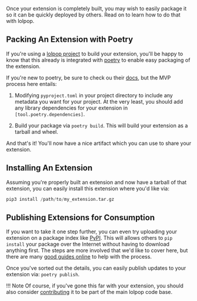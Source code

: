 Once your extension is completely built, you may wish to easily package it so it can be quickly deployed by others. Read on to learn how to do that with lolpop.  


## Packing An Extension with Poetry 

If you're using a [lolpop project](lolpop_projects.md) to build your extension, you'll be happy to know that this already is integrated with [poetry](https://python-poetry.org) to enable easy packaging of the extension. 

If you're new to poetry, be sure to check ou their [docs](https://python-poetry.org/docs/basic-usage/), but the MVP process here entails: 

1. Modifying `pyproject.toml` in your project directory to include any metadata you want for your project. At the very least, you should add any library dependencies for your extension in `[tool.poetry.dependencies]`. 

2. Build your package via `poetry build`. This will build your extension as a tarball and wheel. 

And that's it! You'll now have a nice artifact which you can use to share your extension. 

## Installing An Extension 

Assuming you're properly built an extension and now have a tarball of that extension, you can easily install this extension where you'd like via: 

```python
pip3 install /path/to/my_extension.tar.gz
```


## Publishing Extensions for Consumption 

If you want to take it one step further, you can even try uploading your extension on a package index like [PyPI](https://pypi.org). This will allows others to `pip install` your package over the Internet without having to download anything first. The steps are more involved that we'd like to cover here, but there are many [good guides online](https://www.digitalocean.com/community/tutorials/how-to-publish-python-packages-to-pypi-using-poetry-on-ubuntu-22-04) to help with the process. 

Once you've sorted out the details, you can easily publish updates to your extension via: `poetry publish`. 

!!! Note
    Of course, if you've gone this far with your extension, you should also consider [contributing](contributing.md) it to be part of the main lolpop code base. 